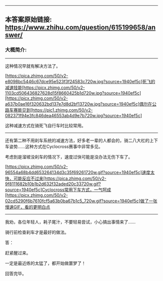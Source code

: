 ----------------------------------------
## 本答案原始链接: https://www.zhihu.com/question/615199658/answer/
### 大概简介: 
----------------------------------------
这种情况早就有解决方法了。

[https://pica.zhimg.com/50/v2-e8098bc5446c67dce95e523f3f24583c720w.jpg?source=1940ef5c]死飞的减速技能[https://picx.zhimg.com/50/v2-1103cd506436827628d15f8660425b1d720w.jpg?source=1940ef5c][https://picx.zhimg.com/50/v2-a637b0ae16f320632bd137e7d8d2bf13720w.jpg?source=1940ef5c]偶尔在公路车赛能见到[https://pic1.zhimg.com/50/v2-082371f94e3fc846dea46553ab4d9e7b720w.jpg?source=1940ef5c]

这种减速方式在骑死飞自行车时比较常用。

----------------------------------------

还有第二种不用刹车系统的减速方法，好多老一辈的人都会的，骑二八大杠的上下车姿势……这种方式在Cyclocross赛事中非常多见。

考虑到是溜坡没刹车的情况下，速度过快可能是没办法无伤下车了。

[https://picx.zhimg.com/50/v2-96554a68b4dd653264134d3c35f69261720w.gif?source=1940ef5c]速度太快，可能反应不过来[https://pica.zhimg.com/50/v2-9f8111682b10b1b2d632f32aded20c33720w.gif?source=1940ef5c]Cyclocross常用下车方式，一气呵成[https://picx.zhimg.com/50/v2-02cd5290f6b7610fcf5a63b0ba67b1c5_720w.gif?source=1940ef5c]做了一张慢速GIF，看的更明白点

----------------------------------------

我劝，各位年轻人，耗子尾汁，不要轻易尝试，小心搞出事情来了……

骑行前检查刹车才是最好的做法。

答：

赶紧醒过来。

一定是最近练的太猛了，都开始做噩梦了！

回答完毕。